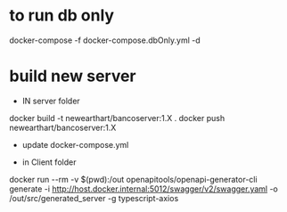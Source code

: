 # to run db only

docker-compose -f docker-compose.dbOnly.yml -d


# build new server

- IN server folder

docker build -t newearthart/bancoserver:1.X .
docker push newearthart/bancoserver:1.X


- update docker-compose.yml

- in Client folder

docker run --rm -v $(pwd):/out openapitools/openapi-generator-cli generate  -i http://host.docker.internal:5012/swagger/v2/swagger.yaml -o /out/src/generated_server -g typescript-axios